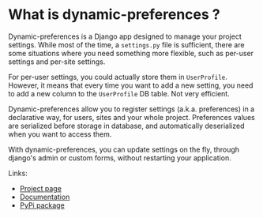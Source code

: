 # What is dynamic-preferences ?

Dynamic-preferences is a Django app designed to manage your project settings. While most of the time,
a `settings.py` file is sufficient, there are some situations where you need something more flexible,
such as per-user settings and per-site settings.

For per-user settings, you could actually store them in `UserProfile`. However, it means that every time you want to add a new setting, you need to add a new column to the `UserProfile` DB table. Not very efficient.

Dynamic-preferences allow you to register settings (a.k.a. preferences) in a declarative way, for users,
sites and your whole project. Preferences values are serialized before storage in database,
and automatically deserialized when you want to access them.

With dynamic-preferences, you can update settings on the fly, through django's admin or custom forms, without restarting your application.

Links:

- [Project page](http://code.eliotberriot.com/eliotberriot/django-dynamic-preferences)
- [Documentation](http://django-dynamic-preferences.readthedocs.org)
- [PyPi package](https://pypi.python.org/pypi/django-dynamic-preferences)
